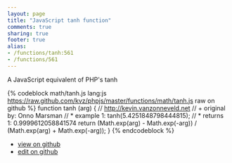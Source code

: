 ```yaml
---
layout: page
title: "JavaScript tanh function"
comments: true
sharing: true
footer: true
alias:
- /functions/tanh:561
- /functions/561
---
```

A JavaScript equivalent of PHP's tanh

{% codeblock math/tanh.js lang:js https://raw.github.com/kvz/phpjs/master/functions/math/tanh.js raw on github %}
function tanh (arg) {
    // http://kevin.vanzonneveld.net
    // +   original by: Onno Marsman
    // *     example 1: tanh(5.4251848798444815);
    // *     returns 1: 0.9999612058841574
    return (Math.exp(arg) - Math.exp(-arg)) / (Math.exp(arg) + Math.exp(-arg));
}
{% endcodeblock %}

 - [view on github](https://github.com/kvz/phpjs/blob/master/functions/math/tanh.js)
 - [edit on github](https://github.com/kvz/phpjs/edit/master/functions/math/tanh.js)
